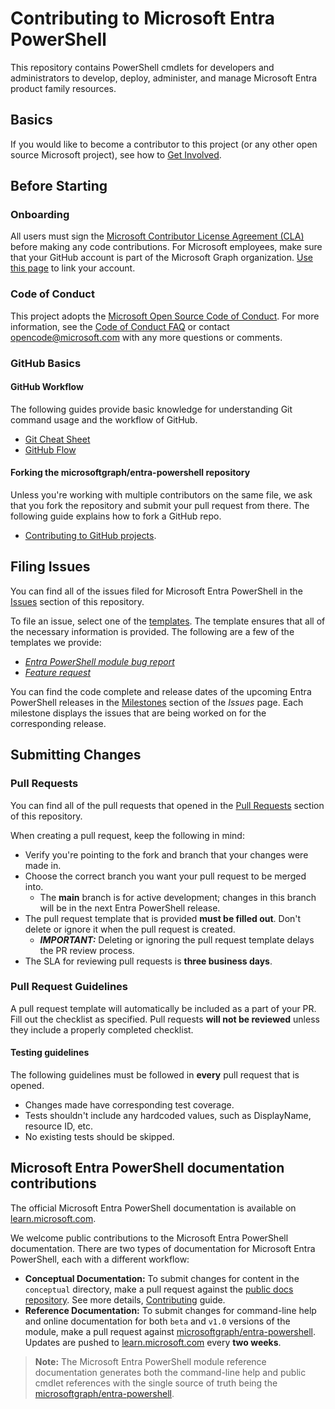 # Contributing to Microsoft Entra PowerShell

This repository contains PowerShell cmdlets for developers and administrators to develop, deploy,
administer, and manage Microsoft Entra product family resources.

## Basics

If you would like to become a contributor to this project (or any other open source Microsoft
project), see how to [Get Involved](https://opensource.microsoft.com/collaborate/).

## Before Starting

### Onboarding

All users must sign the
[Microsoft Contributor License Agreement (CLA)](https://cla.opensource.microsoft.com/) before making
any code contributions. For Microsoft employees, make sure that your GitHub account is part of the
Microsoft Graph organization. [Use this page](https://repos.opensource.microsoft.com/) to link your account.

### Code of Conduct

This project adopts the
[Microsoft Open Source Code of Conduct](https://opensource.microsoft.com/codeofconduct/). For more
information, see the [Code of Conduct FAQ](https://opensource.microsoft.com/codeofconduct/faq/) or
contact [opencode@microsoft.com](mailto:opencode@microsoft.com) with any more questions or
comments.

### GitHub Basics

#### GitHub Workflow

The following guides provide basic knowledge for understanding Git command usage and the workflow of
GitHub.

- [Git Cheat Sheet](https://education.github.com/git-cheat-sheet-education.pdf)
- [GitHub Flow](https://guides.github.com/introduction/flow/)

#### Forking the microsoftgraph/entra-powershell repository

Unless you're working with multiple contributors on the same file, we ask that you fork the
repository and submit your pull request from there. The following guide explains how to fork a
GitHub repo.

- [Contributing to GitHub projects](https://guides.github.com/activities/forking/).

## Filing Issues

You can find all of the issues filed for Microsoft Entra PowerShell in the
[Issues](https://aka.ms/entra/ps/issues) section of this repository.

To file an issue, select one of the
[templates](https://github.com/microsoftgraph/entra-powershell/issues/new/choose). The template ensures that all of
the necessary information is provided. The following are a few of the templates we provide:

- [_Entra PowerShell module bug report_](https://github.com/microsoftgraph/entra-powershell/issues/new?assignees=&labels=ToTriage&projects=&template=entra-powershell-bug-report.md)
- [_Feature request_](https://github.com/microsoftgraph/entra-powershell/issues/new?assignees=&labels=ToTriage&projects=&template=feature_request.md&title=%5BFeature%5D%3A+)

You can find the code complete and release dates of the upcoming Entra PowerShell releases in the
[Milestones](https://github.com/microsoftgraph/entra-powershell/milestones) section of the _Issues_ page.
Each milestone displays the issues that are being worked on for the corresponding release.

## Submitting Changes

### Pull Requests

You can find all of the pull requests that opened in the
[Pull Requests](https://github.com/microsoftgraph/entra-powershell/pulls) section of this repository.

When creating a pull request, keep the following in mind:

- Verify you're pointing to the fork and branch that your changes were made in.
- Choose the correct branch you want your pull request to be merged into.
  - The **main** branch is for active development; changes in this branch will be in the next Entra
    PowerShell release.
- The pull request template that is provided **must be filled out**. Don't delete or ignore it when
  the pull request is created.
  - **_IMPORTANT:_** Deleting or ignoring the pull request template delays the PR review process.
- The SLA for reviewing pull requests is **three business days**.

### Pull Request Guidelines

A pull request template will automatically be included as a part of your PR. Fill out the
checklist as specified. Pull requests **will not be reviewed** unless they include a properly
completed checklist.

#### Testing guidelines

The following guidelines must be followed in **every** pull request that is opened.

- Changes made have corresponding test coverage.
- Tests shouldn't include any hardcoded values, such as DisplayName, resource ID, etc.
- No existing tests should be skipped.

## Microsoft Entra PowerShell documentation contributions

The official Microsoft Entra PowerShell documentation is available on [learn.microsoft.com][entra-powershell-docs].

We welcome public contributions to the Microsoft Entra PowerShell documentation. There are two types of documentation for Microsoft Entra PowerShell, each with a different workflow:

- **Conceptual Documentation:** To submit changes for content in the `conceptual` directory, make a pull request against the [public docs repository][entra-powershell-public-docs-repo]. See more details, [Contributing][entra-powershell-docs-contribution] guide.
- **Reference Documentation:** To submit changes for command-line help and online documentation for both `beta` and `v1.0` versions of the module, make a pull request against [microsoftgraph/entra-powershell][entra-powershell-source-repo]. Updates are pushed to [learn.microsoft.com][entra-powershell-docs] every **two weeks**.

> **Note:** The Microsoft Entra PowerShell module reference documentation generates both the command-line help and public cmdlet references with the single source of truth being the [microsoftgraph/entra-powershell][entra-powershell-source-repo].

[entra-powershell-docs]: https://learn.microsoft.com/powershell/entra-powershell
[entra-powershell-source-repo]: https://github.com/microsoftgraph/entra-powershell/tree/main/module/docs
[entra-powershell-public-docs-repo]: https://github.com/MicrosoftDocs/entra-powershell-docs/tree/main/docs/conceptual
[entra-powershell-docs-contribution]: https://github.com/MicrosoftDocs/entra-powershell-docs/blob/main/CONTRIBUTING.md
